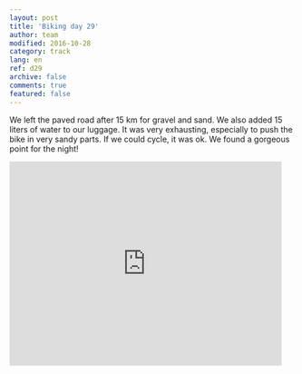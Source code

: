 ```yaml
---   
layout: post 
title: 'Biking day 29'  
author: team 
modified: 2016-10-28
category: track 
lang: en 
ref: d29
archive: false 
comments: true 
featured: false 
--- 
```


 We left the paved road after 15 km for gravel and sand. We also added 15 liters of water to our luggage. It was very exhausting, especially to push the bike in very sandy parts. If we could cycle, it was ok. We found a gorgeous point for the night! 

<iframe width='480' height='360' src='http://track-kit.net/maps_s3/?v=embed&track=231944.gpx' frameborder='0' allowfullscreen></iframe>